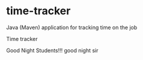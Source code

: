 # time-tracker
Java (Maven) application for tracking time on the job

Time tracker

Good Night Students!!!
good night sir
